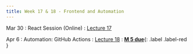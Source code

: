 ```yaml
---
title: Week 17 & 18 - Frontend and Automation 
---
```

Mar 30
: React Session (Online)
  : [Lecture 17](https://github.com/dlops-io/app-building-crashcourse)

Apr 6
: Automation: GitHub Actions
  : [Lecture 18](../assets/lectures/lecture18/13_operations_automation.pdf)
: [**M 5 due**](https://harvard-iacs.github.io/2023-AC215/milestone5/){: .label .label-red }


  
  